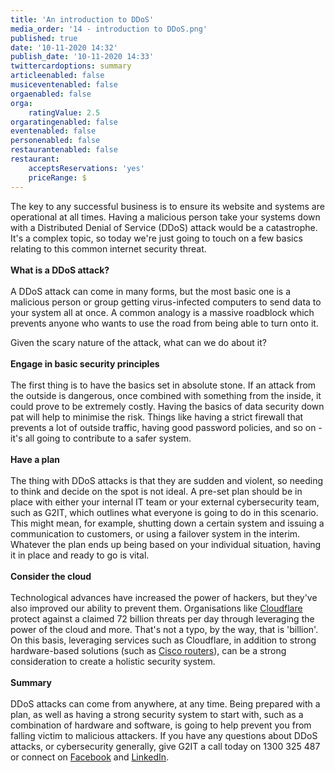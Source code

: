 ```yaml
---
title: 'An introduction to DDoS'
media_order: '14 - introduction to DDoS.png'
published: true
date: '10-11-2020 14:32'
publish_date: '10-11-2020 14:33'
twittercardoptions: summary
articleenabled: false
musiceventenabled: false
orgaenabled: false
orga:
    ratingValue: 2.5
orgaratingenabled: false
eventenabled: false
personenabled: false
restaurantenabled: false
restaurant:
    acceptsReservations: 'yes'
    priceRange: $
---
```


<p><img style="float: right;" src="/blog/business%20internet%20connection-2/14%20-%20introduction%20to%20DDoS.png" alt="" /><img style="float: right;" src="/blog/introduction-to-ddos/14 - introduction to DDoS.png" alt="" />The key to any successful business is to ensure its website and systems are operational at all times. Having a malicious person take your systems down with a Distributed Denial of Service (DDoS) attack would be a catastrophe. It's a complex topic, so today we're just going to touch on a few basics relating to this common internet security threat.<br /><br /><strong>What is a DDoS attack?<br /></strong><br />A DDoS attack can come in many forms, but the most basic one is a malicious person or group getting virus-infected computers to send data to your system all at once. A common analogy is a massive roadblock which prevents anyone who wants to use the road from being able to turn onto it.</p>
<p>Given the scary nature of the attack, what can we do about it?<br /><br /><strong>Engage in basic security principles<br /></strong><br />The first thing is to have the basics set in absolute stone. If an attack from the outside is dangerous, once combined with something from the inside, it could prove to be extremely costly. Having the basics of data security down pat will help to minimise the risk. Things like having a strict firewall that prevents a lot of outside traffic, having good password policies, and so on - it's all going to contribute to a safer system.<br /><br /><strong>Have a plan<br /></strong><br />The thing with DDoS attacks is that they are sudden and violent, so needing to think and decide on the spot is not ideal. A pre-set plan should be in place with either your internal IT team or your external cybersecurity team, such as G2IT, which outlines what everyone is going to do in this scenario. This might mean, for example, shutting down a certain system and issuing a communication to customers, or using a failover system in the interim. Whatever the plan ends up being based on your individual situation, having it in place and ready to go is vital.<br /><br /><strong>Consider the cloud</strong><br /><br />Technological advances have increased the power of hackers, but they've also improved our ability to prevent them. Organisations like <a href="https://www.cloudflare.com/en-au/ddos/" target="_blank" rel="noopener">Cloudflare</a> protect against a claimed 72 billion threats per day through leveraging the power of the cloud and more. That's not a typo, by the way, that is 'billion'. On this basis, leveraging services such as Cloudflare, in addition to strong hardware-based solutions (such as <a href="https://www.g2it.com.au/our-partners/cisco">Cisco routers</a>), can be a strong consideration to create a holistic security system.<br /><br /><strong>Summary</strong><br /><br />DDoS attacks can come from anywhere, at any time. Being prepared with a plan, as well as having a strong security system to start with, such as a combination of hardware and software, is going to help prevent you from falling victim to malicious attackers. If you have any questions about DDoS attacks, or cybersecurity generally, give G2IT a call today on 1300 325 487 or connect on <a href="https://www.facebook.com/G2ITAustralia/" target="_blank" rel="noopener">Facebook</a> and <a href="https://www.linkedin.com/company/14527738/" target="_blank" rel="noopener">LinkedIn</a>.</p>
